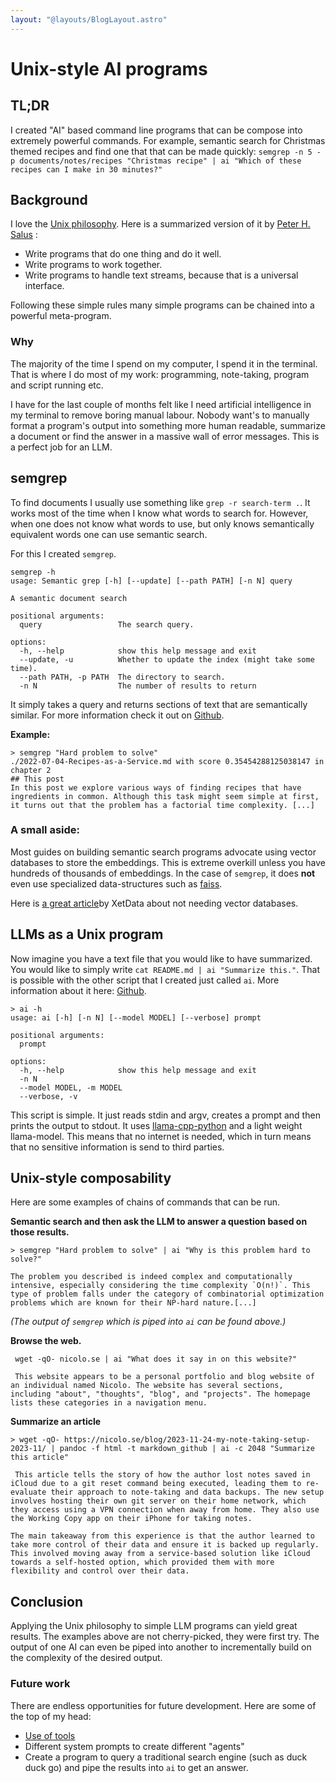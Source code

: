 ```yaml
---
layout: "@layouts/BlogLayout.astro"
---
```


# Unix-style AI programs

## TL;DR

I created "AI" based command line programs that can be compose into extremely powerful commands.
For example, semantic search for Christmas themed recipes and find one that that can be made quickly: `semgrep -n 5 -p documents/notes/recipes "Christmas recipe" | ai "Which of these recipes can I make in 30 minutes?"`

## Background

I love the [Unix philosophy](https://en.wikipedia.org/wiki/Unix_philosophy). Here is a summarized version of it by [Peter H. Salus](https://en.wikipedia.org/wiki/Peter_H._Salus "Peter H. Salus") :

- Write programs that do one thing and do it well.
- Write programs to work together.
- Write programs to handle text streams, because that is a universal interface.

Following these simple rules many simple programs can be chained into a powerful meta-program.

### Why

The majority of the time I spend on my computer, I spend it in the terminal. That is where I do most of my work: programming, note-taking, program and script running etc.

I have for the last couple of months felt like I need artificial intelligence in my terminal to remove boring manual labour. Nobody want's to manually format a program's output into something more human readable, summarize a document or find the answer in a massive wall of error messages.
This is a perfect job for an LLM.

## semgrep

To find documents I usually use something like `grep -r search-term .`. It works most of the time when I know what words to search for. However, when one does not know what words to use, but only knows semantically equivalent words one can use semantic search.

For this I created `semgrep`.

```
semgrep -h
usage: Semantic grep [-h] [--update] [--path PATH] [-n N] query

A semantic document search

positional arguments:
  query                 The search query.

options:
  -h, --help            show this help message and exit
  --update, -u          Whether to update the index (might take some time).
  --path PATH, -p PATH  The directory to search.
  -n N                  The number of results to return
```

It simply takes a query and returns sections of text that are semantically similar. For more information check it out on [Github](https://github.com/ridulfo/ai-tools).

**Example:**

```
> semgrep "Hard problem to solve"
./2022-07-04-Recipes-as-a-Service.md with score 0.35454288125038147 in chapter 2
## This post
In this post we explore various ways of finding recipes that have ingredients in common. Although this task might seem simple at first, it turns out that the problem has a factorial time complexity. [...]
```

### A small aside:

Most guides on building semantic search programs advocate using vector databases to store the embeddings. This is extreme overkill unless you have hundreds of thousands of embeddings. In the case of `semgrep`, it does **not** even use specialized data-structures such as [faiss](https://github.com/facebookresearch/faiss).

Here is [a great article](https://about.xethub.com/blog/you-dont-need-a-vector-database)by XetData about not needing vector databases.

## LLMs as a Unix program

Now imagine you have a text file that you would like to have summarized. You would like to simply write `cat README.md | ai "Summarize this."`.
That is possible with the other script that I created just called `ai`. More information about it here: [Github](https://github.com/ridulfo/ai-tools).

```
> ai -h
usage: ai [-h] [-n N] [--model MODEL] [--verbose] prompt

positional arguments:
  prompt

options:
  -h, --help            show this help message and exit
  -n N
  --model MODEL, -m MODEL
  --verbose, -v
```

This script is simple. It just reads stdin and argv, creates a prompt and then prints the output to stdout. It uses [llama-cpp-python](https://github.com/abetlen/llama-cpp-python) and a light weight llama-model. This means that no internet is needed, which in turn means that no sensitive information is send to third parties.

## Unix-style composability

Here are some examples of chains of commands that can be run.

**Semantic search and then ask the LLM to answer a question based on those results.**

```
> semgrep "Hard problem to solve" | ai "Why is this problem hard to solve?"

The problem you described is indeed complex and computationally intensive, especially considering the time complexity `O(n!)`. This type of problem falls under the category of combinatorial optimization problems which are known for their NP-hard nature.[...]
```

_(The output of `semgrep` which is piped into `ai` can be found above.)_

**Browse the web.**

```
 wget -qO- nicolo.se | ai "What does it say in on this website?"

 This website appears to be a personal portfolio and blog website of an individual named Nicolo. The website has several sections, including "about", "thoughts", "blog", and "projects". The homepage lists these categories in a navigation menu.
```

**Summarize an article**

```
> wget -qO- https://nicolo.se/blog/2023-11-24-my-note-taking-setup-2023-11/ | pandoc -f html -t markdown_github | ai -c 2048 "Summarize this article"

 This article tells the story of how the author lost notes saved in iCloud due to a git reset command being executed, leading them to re-evaluate their approach to note-taking and data backups. The new setup involves hosting their own git server on their home network, which they access using a VPN connection when away from home. They also use the Working Copy app on their iPhone for taking notes.

The main takeaway from this experience is that the author learned to take more control of their data and ensure it is backed up regularly. This involved moving away from a service-based solution like iCloud towards a self-hosted option, which provided them with more flexibility and control over their data.
```

## Conclusion

Applying the Unix philosophy to simple LLM programs can yield great results. The examples above are not cherry-picked, they were first try. The output of one AI can even be piped into another to incrementally build on the complexity of the desired output.

### Future work

There are endless opportunities for future development. Here are some of the top of my head:

- [Use of tools](https://en.wikipedia.org/wiki/Large_language_model#Tool_use)
- Different system prompts to create different "agents"
- Create a program to query a traditional search engine (such as duck duck go) and pipe the results into `ai` to get an answer.
